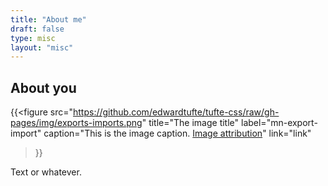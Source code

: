 ```yaml
---
title: "About me"
draft: false
type: misc
layout: "misc"
---
```


## About you

{{<figure
  src="https://github.com/edwardtufte/tufte-css/raw/gh-pages/img/exports-imports.png"
  title="The image title"
  label="mn-export-import"
  caption="This is the image caption. [Image attribution](#)"
  link="link"
>}}

Text or whatever.
